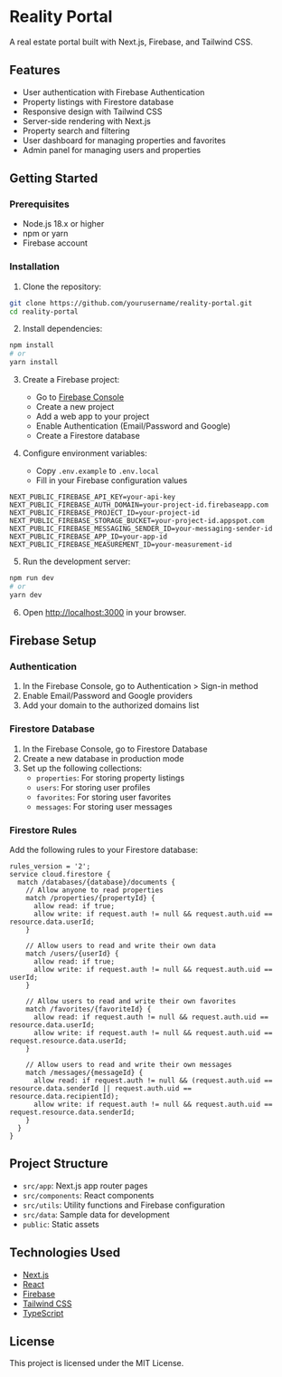 # Reality Portal

A real estate portal built with Next.js, Firebase, and Tailwind CSS.

## Features

- User authentication with Firebase Authentication
- Property listings with Firestore database
- Responsive design with Tailwind CSS
- Server-side rendering with Next.js
- Property search and filtering
- User dashboard for managing properties and favorites
- Admin panel for managing users and properties

## Getting Started

### Prerequisites

- Node.js 18.x or higher
- npm or yarn
- Firebase account

### Installation

1. Clone the repository:

```bash
git clone https://github.com/yourusername/reality-portal.git
cd reality-portal
```

2. Install dependencies:

```bash
npm install
# or
yarn install
```

3. Create a Firebase project:
   - Go to [Firebase Console](https://console.firebase.google.com/)
   - Create a new project
   - Add a web app to your project
   - Enable Authentication (Email/Password and Google)
   - Create a Firestore database

4. Configure environment variables:
   - Copy `.env.example` to `.env.local`
   - Fill in your Firebase configuration values

```
NEXT_PUBLIC_FIREBASE_API_KEY=your-api-key
NEXT_PUBLIC_FIREBASE_AUTH_DOMAIN=your-project-id.firebaseapp.com
NEXT_PUBLIC_FIREBASE_PROJECT_ID=your-project-id
NEXT_PUBLIC_FIREBASE_STORAGE_BUCKET=your-project-id.appspot.com
NEXT_PUBLIC_FIREBASE_MESSAGING_SENDER_ID=your-messaging-sender-id
NEXT_PUBLIC_FIREBASE_APP_ID=your-app-id
NEXT_PUBLIC_FIREBASE_MEASUREMENT_ID=your-measurement-id
```

5. Run the development server:

```bash
npm run dev
# or
yarn dev
```

6. Open [http://localhost:3000](http://localhost:3000) in your browser.

## Firebase Setup

### Authentication

1. In the Firebase Console, go to Authentication > Sign-in method
2. Enable Email/Password and Google providers
3. Add your domain to the authorized domains list

### Firestore Database

1. In the Firebase Console, go to Firestore Database
2. Create a new database in production mode
3. Set up the following collections:
   - `properties`: For storing property listings
   - `users`: For storing user profiles
   - `favorites`: For storing user favorites
   - `messages`: For storing user messages

### Firestore Rules

Add the following rules to your Firestore database:

```
rules_version = '2';
service cloud.firestore {
  match /databases/{database}/documents {
    // Allow anyone to read properties
    match /properties/{propertyId} {
      allow read: if true;
      allow write: if request.auth != null && request.auth.uid == resource.data.userId;
    }
    
    // Allow users to read and write their own data
    match /users/{userId} {
      allow read: if true;
      allow write: if request.auth != null && request.auth.uid == userId;
    }
    
    // Allow users to read and write their own favorites
    match /favorites/{favoriteId} {
      allow read: if request.auth != null && request.auth.uid == resource.data.userId;
      allow write: if request.auth != null && request.auth.uid == request.resource.data.userId;
    }
    
    // Allow users to read and write their own messages
    match /messages/{messageId} {
      allow read: if request.auth != null && (request.auth.uid == resource.data.senderId || request.auth.uid == resource.data.recipientId);
      allow write: if request.auth != null && request.auth.uid == request.resource.data.senderId;
    }
  }
}
```

## Project Structure

- `src/app`: Next.js app router pages
- `src/components`: React components
- `src/utils`: Utility functions and Firebase configuration
- `src/data`: Sample data for development
- `public`: Static assets

## Technologies Used

- [Next.js](https://nextjs.org/)
- [React](https://reactjs.org/)
- [Firebase](https://firebase.google.com/)
- [Tailwind CSS](https://tailwindcss.com/)
- [TypeScript](https://www.typescriptlang.org/)

## License

This project is licensed under the MIT License.
